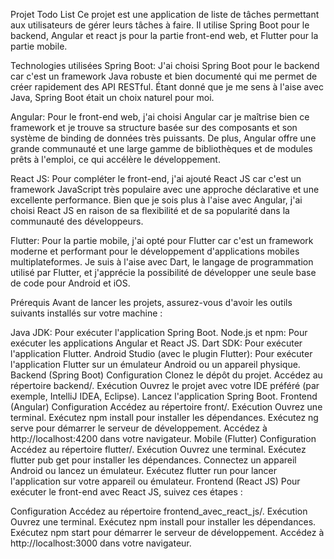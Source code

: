 Projet Todo List
Ce projet est une application de liste de tâches permettant aux utilisateurs de gérer leurs tâches à faire. Il utilise Spring Boot pour le backend, Angular et react js pour la partie front-end web, et Flutter pour la partie mobile.

Technologies utilisées
Spring Boot: J'ai choisi Spring Boot pour le backend car c'est un framework Java robuste et bien documenté qui me permet de créer rapidement des API RESTful. Étant donné que je me sens à l'aise avec Java, Spring Boot était un choix naturel pour moi.

Angular: Pour le front-end web, j'ai choisi Angular car je maîtrise bien ce framework et je trouve sa structure basée sur des composants et son système de binding de données très puissants. De plus, Angular offre une grande communauté et une large gamme de bibliothèques et de modules prêts à l'emploi, ce qui accélère le développement.

React JS: Pour compléter le front-end, j'ai ajouté React JS car c'est un framework JavaScript très populaire avec une approche déclarative et une excellente performance. Bien que je sois plus à l'aise avec Angular, j'ai choisi React JS en raison de sa flexibilité et de sa popularité dans la communauté des développeurs.

Flutter: Pour la partie mobile, j'ai opté pour Flutter car c'est un framework moderne et performant pour le développement d'applications mobiles multiplateformes. Je suis à l'aise avec Dart, le langage de programmation utilisé par Flutter, et j'apprécie la possibilité de développer une seule base de code pour Android et iOS.

Prérequis
Avant de lancer les projets, assurez-vous d'avoir les outils suivants installés sur votre machine :

Java JDK: Pour exécuter l'application Spring Boot.
Node.js et npm: Pour exécuter les applications Angular et React JS.
Dart SDK: Pour exécuter l'application Flutter.
Android Studio (avec le plugin Flutter): Pour exécuter l'application Flutter sur un émulateur Android ou un appareil physique.
Backend (Spring Boot)
Configuration
Clonez le dépôt du projet.
Accédez au répertoire backend/.
Exécution
Ouvrez le projet avec votre IDE préféré (par exemple, IntelliJ IDEA, Eclipse).
Lancez l'application Spring Boot.
Frontend (Angular)
Configuration
Accédez au répertoire front/.
Exécution
Ouvrez une terminal.
Exécutez npm install pour installer les dépendances.
Exécutez ng serve pour démarrer le serveur de développement.
Accédez à http://localhost:4200 dans votre navigateur.
Mobile (Flutter)
Configuration
Accédez au répertoire flutter/.
Exécution
Ouvrez une terminal.
Exécutez flutter pub get pour installer les dépendances.
Connectez un appareil Android ou lancez un émulateur.
Exécutez flutter run pour lancer l'application sur votre appareil ou émulateur.
Frontend (React JS)
Pour exécuter le front-end avec React JS, suivez ces étapes :

Configuration
Accédez au répertoire frontend_avec_react_js/.
Exécution
Ouvrez une terminal.
Exécutez npm install pour installer les dépendances.
Exécutez npm start pour démarrer le serveur de développement.
Accédez à http://localhost:3000 dans votre navigateur.
